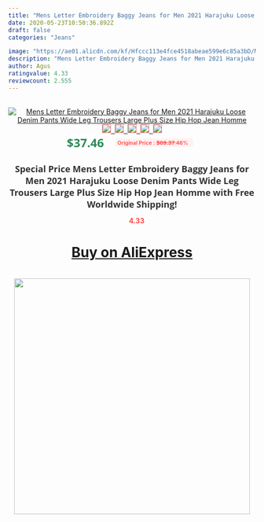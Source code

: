 ```yaml
---
title: "Mens Letter Embroidery Baggy Jeans for Men 2021 Harajuku Loose Denim Pants Wide Leg Trousers Large Plus Size Hip Hop Jean Homme"
date: 2020-05-23T10:50:36.892Z
draft: false
categories: "Jeans"

image: "https://ae01.alicdn.com/kf/Hfccc113e4fce4518abeae599e6c85a3bD/Mens-Letter-Embroidery-Baggy-Jeans-for-Men-2021-Harajuku-Loose-Denim-Pants-Wide-Leg-Trousers-Large.jpg"
description: "Mens Letter Embroidery Baggy Jeans for Men 2021 Harajuku Loose Denim Pants Wide Leg Trousers Large Plus Size Hip Hop Jean Homme"
author: Agus
ratingvalue: 4.33
reviewcount: 2.555
---
```

<br>
<div style="text-align: center;">
<a href="https://s.click.aliexpress.com/e/_9Gma33" target="_blank" rel="nofollow noopener noreferrer"><img alt="Mens Letter Embroidery Baggy Jeans for Men 2021 Harajuku Loose Denim Pants Wide Leg Trousers Large Plus Size Hip Hop Jean Homme" class="magnifier-image" src="https://ae01.alicdn.com/kf/Hfccc113e4fce4518abeae599e6c85a3bD/Mens-Letter-Embroidery-Baggy-Jeans-for-Men-2021-Harajuku-Loose-Denim-Pants-Wide-Leg-Trousers-Large.jpg_640x640.jpg">
<br>
<img style="border:1px solid salmon" src="https://ae01.alicdn.com/kf/Hfccc113e4fce4518abeae599e6c85a3bD/Mens-Letter-Embroidery-Baggy-Jeans-for-Men-2021-Harajuku-Loose-Denim-Pants-Wide-Leg-Trousers-Large.jpg_120x120.jpg">&nbsp;&nbsp;<img style="border:1px solid salmon" src="https://ae01.alicdn.com/kf/H7adb92cb695840f598de0eb2491c2da8G/Mens-Letter-Embroidery-Baggy-Jeans-for-Men-2021-Harajuku-Loose-Denim-Pants-Wide-Leg-Trousers-Large.jpg_120x120.jpg">&nbsp;&nbsp;<img style="border:1px solid salmon" src="https://ae01.alicdn.com/kf/Hd761f4f969824d0984ff398f682bc66fl/Mens-Letter-Embroidery-Baggy-Jeans-for-Men-2021-Harajuku-Loose-Denim-Pants-Wide-Leg-Trousers-Large.jpg_120x120.jpg">&nbsp;&nbsp;<img style="border:1px solid salmon" src="https://ae01.alicdn.com/kf/H70e371eb23bc49818556f6d16cfce030a/Mens-Letter-Embroidery-Baggy-Jeans-for-Men-2021-Harajuku-Loose-Denim-Pants-Wide-Leg-Trousers-Large.jpg_120x120.jpg">&nbsp;&nbsp;<img style="border:1px solid salmon" src="https://ae01.alicdn.com/kf/H47017558da5e4ff2b74d45c6f8b2d457r/Mens-Letter-Embroidery-Baggy-Jeans-for-Men-2021-Harajuku-Loose-Denim-Pants-Wide-Leg-Trousers-Large.jpg_120x120.jpg"></a></div><br0>
<div style="text-align: center;"><span style="background-color: white; border: 0px; box-sizing: border-box; color: seagreen; display: inline-block; font-family: &quot;open sans&quot; , &quot;arial&quot; , &quot;helvetica&quot; , sans-serif , &quot;heiti&quot;; font-size: 24px; font-stretch: inherit; font-weight: 700; line-height: inherit; margin: 0px 10px 0px 0px; padding: 0px; vertical-align: middle;">$37.46 </span>
<span style="background: rgb(255 , 241 , 241); border-radius: 3px; border: 0px; box-sizing: border-box; color: #ff4747; display: inline-block; font-family: inherit; font-size: 12px; font-stretch: inherit; font-style: inherit; font-variant: inherit; font-weight: 600; line-height: inherit; margin: 0px; padding: 2px 5px; transform: scale(0.9); vertical-align: middle;">Original Price : <b style="text-decoration: line-through;">$69.37 </b> 46%&nbsp;&nbsp;</span></div>
<h1 style="color: #333333; display: inline-block; font-family: &quot;open sans&quot; , &quot;arial&quot; , &quot;helvetica&quot; , sans-serif , &quot;heiti&quot;; font-size: 18px; font-stretch: inherit; font-weight: 700; text-align: center;">Special Price Mens Letter Embroidery Baggy Jeans for Men 2021 Harajuku Loose Denim Pants Wide Leg Trousers Large Plus Size Hip Hop Jean Homme with Free Worldwide Shipping!</h1>
<div style="color: #ff4747; text-align: center;">
<img src="https://4.bp.blogspot.com/-M0ZcTcb-5uY/XleCXlxnR4I/AAAAAAAAAEc/OrjgMkXV1oMQFaCRZj5HQwOCBcu3w1FegCPcBGAYYCw/s1600/star.png" style="height: 15px;">&nbsp;<b>4.33</b></div>
<div class="button_cont" align="center"><a class="buynow_a" href="https://s.click.aliexpress.com/e/_9Gma33" target="_blank" rel="nofollow noopener noreferrer"><H1>Buy on AliExpress</H1></a></div><br>
<div class="separator" style="clear: both; text-align: center;">
<img src="https://lh3.googleusercontent.com/-pTy5HemUv9M/XlePHvY0dAI/AAAAAAAAAE4/0nX5iRUoIWY8eMW9Dpxeirr157OZliDIgCLcBGAsYHQ/s1600/badge.gif" width="480">
</div>
